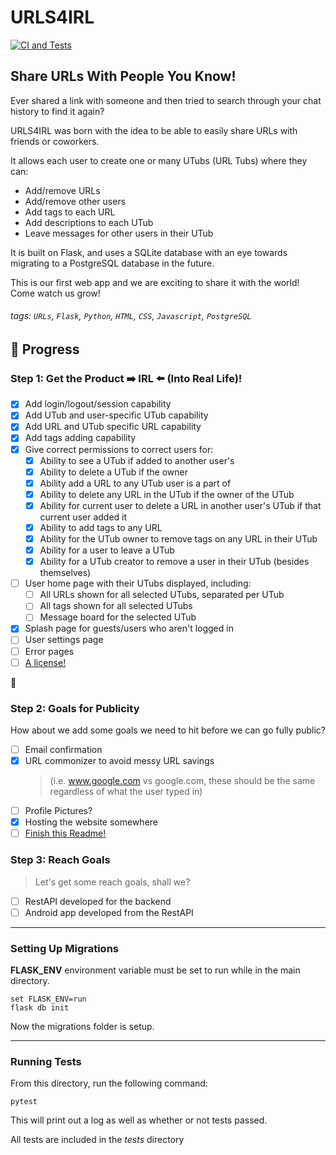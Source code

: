 # URLS4IRL

[![CI and Tests](https://github.com/4IRL/urls4irl/actions/workflows/CI.yml/badge.svg)](https://github.com/4IRL/urls4irl/actions/workflows/CI.yml)

## Share URLs With People You Know!

Ever shared a link with someone and then tried to search through your chat history to find it again?

URLS4IRL was born with the idea to be able to easily share URLs with friends or coworkers.

It allows each user to create one or many UTubs (URL Tubs) where they can:

- Add/remove URLs
- Add/remove other users
- Add tags to each URL
- Add descriptions to each UTub
- Leave messages for other users in their UTub

It is built on Flask, and uses a SQLite database with an eye towards migrating to a PostgreSQL
database in the future.

This is our first web app and we are exciting to share it with the world! Come watch us grow!

###### tags: `URLs`, `Flask`, `Python`, `HTML`, `CSS`, `Javascript`, `PostgreSQL`

## :memo: Progress

### Step 1: Get the Product :arrow_right: IRL :arrow_left: (Into Real Life)!

- [x] Add login/logout/session capability
- [x] Add UTub and user-specific UTub capability
- [x] Add URL and UTub specific URL capability
- [x] Add tags adding capability
- [x] Give correct permissions to correct users for:
  - [x] Ability to see a UTub if added to another user's
  - [x] Ability to delete a UTub if the owner
  - [x] Ability add a URL to any UTub user is a part of
  - [x] Ability to delete any URL in the UTub if the owner of the UTub
  - [x] Ability for current user to delete a URL in another user's UTub if that current user added it
  - [x] Ability to add tags to any URL
  - [x] Ability for the UTub owner to remove tags on any URL in their UTub
  - [x] Ability for a user to leave a UTub
  - [x] Ability for a UTub creator to remove a user in their UTub (besides themselves)
- [ ] User home page with their UTubs displayed, including:
  - [ ] All URLs shown for all selected UTubs, separated per UTub
  - [ ] All tags shown for all selected UTubs
  - [ ] Message board for the selected UTub
- [x] Splash page for guests/users who aren't logged in
- [ ] User settings page
- [ ] Error pages
- [ ] [A license!](https://gist.github.com/nicolasdao/a7adda51f2f185e8d2700e1573d8a633)

:rocket:

### Step 2: Goals for Publicity

How about we add some goals we need to hit before we can go fully public?

- [ ] Email confirmation
- [x] URL commonizer to avoid messy URL savings
  > (i.e. www.google.com vs google.com, these should be the same regardless of what the user typed in)
- [ ] Profile Pictures?
- [x] Hosting the website somewhere
- [ ] [Finish this Readme!](https://hackmd.io/2uvlNeFrT-qBu3qiXTcC6w?both)

### Step 3: Reach Goals

> Let's get some reach goals, shall we?

- [ ] RestAPI developed for the backend
- [ ] Android app developed from the RestAPI

---

### **Setting Up Migrations**

**FLASK_ENV** environment variable must be set to run while in the main directory.

```
set FLASK_ENV=run
flask db init
```

Now the migrations folder is setup.

---

### **Running Tests**

From this directory, run the following command:

```
pytest
```

This will print out a log as well as whether or not tests passed.

All tests are included in the _tests_ directory

